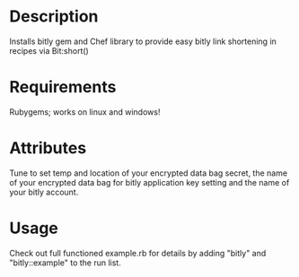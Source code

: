 Description
===========
Installs bitly gem and Chef library to provide easy bitly link shortening in recipes via Bit:short()

Requirements
============

Rubygems; works on linux and windows!

Attributes
==========

Tune to set temp and location of your encrypted data bag secret, the name of your encrypted data bag for bitly application key setting and the name of your bitly account.

Usage
=====

Check out full functioned example.rb for details by adding "bitly" and "bitly::example" to the run list.